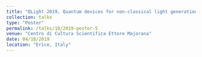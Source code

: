 ```yaml
---
title: "QLight 2019, Quantum devices for non-classical light generation and manipulation"
collection: talks
type: "Poster"
permalink: /talks/10/2019-poster-5
venue: "Centro di Cultura Scientifica Ettore Majorana"
date: 04/10/2019
location: "Erice, Italy"
---
```

